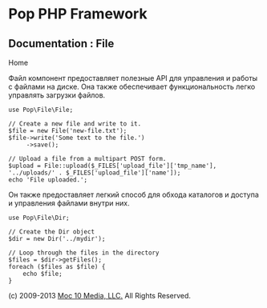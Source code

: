 Pop PHP Framework
=================

Documentation : File
--------------------

Home

Файл компонент предоставляет полезные API для управления и работы с
файлами на диске. Она также обеспечивает функциональность легко
управлять загрузки файлов.

    use Pop\File\File;

    // Create a new file and write to it.
    $file = new File('new-file.txt');
    $file->write('Some text to the file.')
         ->save();

    // Upload a file from a multipart POST form.
    $upload = File::upload($_FILES['upload_file']['tmp_name'], '../uploads/' . $_FILES['upload_file']['name']);
    echo 'File uploaded.';

Он также предоставляет легкий способ для обхода каталогов и доступа и
управления файлами внутри них.

    use Pop\File\Dir;

    // Create the Dir object
    $dir = new Dir('../mydir');

    // Loop through the files in the directory
    $files = $dir->getFiles();
    foreach ($files as $file) {
        echo $file;
    }

\(c) 2009-2013 [Moc 10 Media, LLC.](http://www.moc10media.com) All
Rights Reserved.
